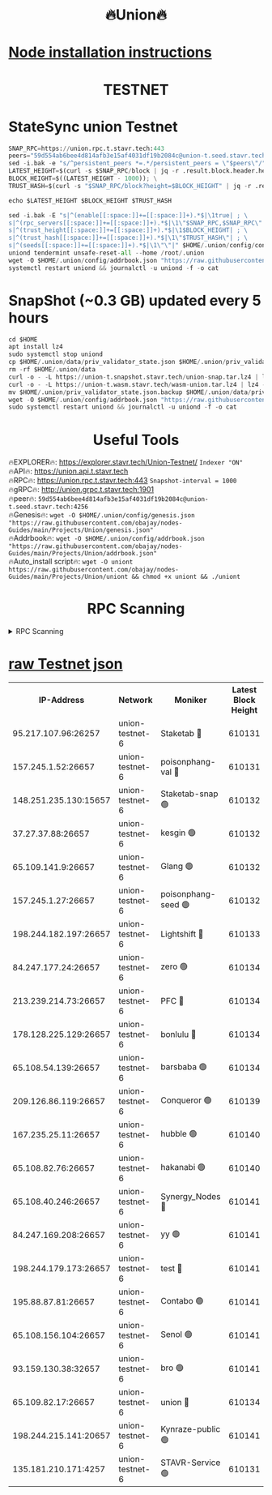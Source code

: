<h1 align="center"> 🔥Union🔥</h1>

[Node installation instructions](https://github.com/obajay/nodes-Guides/tree/main/Projects/Union)
=

<h1 align="center"> TESTNET</h1>

# StateSync union Testnet
```python
SNAP_RPC=https://union.rpc.t.stavr.tech:443
peers="59d554ab6bee4d814afb3e15af4031df19b2084c@union-t.seed.stavr.tech:4256"
sed -i.bak -e "s/^persistent_peers *=.*/persistent_peers = \"$peers\"/" $HOME/.union/config/config.toml
LATEST_HEIGHT=$(curl -s $SNAP_RPC/block | jq -r .result.block.header.height); \
BLOCK_HEIGHT=$((LATEST_HEIGHT - 1000)); \
TRUST_HASH=$(curl -s "$SNAP_RPC/block?height=$BLOCK_HEIGHT" | jq -r .result.block_id.hash)

echo $LATEST_HEIGHT $BLOCK_HEIGHT $TRUST_HASH

sed -i.bak -E "s|^(enable[[:space:]]+=[[:space:]]+).*$|\1true| ; \
s|^(rpc_servers[[:space:]]+=[[:space:]]+).*$|\1\"$SNAP_RPC,$SNAP_RPC\"| ; \
s|^(trust_height[[:space:]]+=[[:space:]]+).*$|\1$BLOCK_HEIGHT| ; \
s|^(trust_hash[[:space:]]+=[[:space:]]+).*$|\1\"$TRUST_HASH\"| ; \
s|^(seeds[[:space:]]+=[[:space:]]+).*$|\1\"\"|" $HOME/.union/config/config.toml
uniond tendermint unsafe-reset-all --home /root/.union
wget -O $HOME/.union/config/addrbook.json "https://raw.githubusercontent.com/obajay/nodes-Guides/main/Projects/Union/addrbook.json"
systemctl restart uniond && journalctl -u uniond -f -o cat
```
# SnapShot (~0.3 GB) updated every 5 hours
```python
cd $HOME
apt install lz4
sudo systemctl stop uniond
cp $HOME/.union/data/priv_validator_state.json $HOME/.union/priv_validator_state.json.backup
rm -rf $HOME/.union/data
curl -o - -L https://union-t.snapshot.stavr.tech/union-snap.tar.lz4 | lz4 -c -d - | tar -x -C $HOME/.union --strip-components 2
curl -o - -L https://union-t.wasm.stavr.tech/wasm-union.tar.lz4 | lz4 -c -d - | tar -x -C $HOME/.union --strip-components 2
mv $HOME/.union/priv_validator_state.json.backup $HOME/.union/data/priv_validator_state.json
wget -O $HOME/.union/config/addrbook.json "https://raw.githubusercontent.com/obajay/nodes-Guides/main/Projects/Union/addrbook.json"
sudo systemctl restart uniond && journalctl -u uniond -f -o cat
```
 <h1 align="center"> Useful Tools</h1>
 
🔥EXPLORER🔥: https://explorer.stavr.tech/Union-Testnet/        `Indexer "ON"` \
🔥API🔥:      https://union.api.t.stavr.tech \
🔥RPC🔥:      https://union.rpc.t.stavr.tech:443              `Snapshot-interval = 1000` \
🔥gRPC🔥:     http://union.grpc.t.stavr.tech:1901 \
🔥peer🔥:     `59d554ab6bee4d814afb3e15af4031df19b2084c@union-t.seed.stavr.tech:4256` \
🔥Genesis🔥:     `wget -O $HOME/.union/config/genesis.json "https://raw.githubusercontent.com/obajay/nodes-Guides/main/Projects/Union/genesis.json"` \
🔥Addrbook🔥: ```wget -O $HOME/.union/config/addrbook.json "https://raw.githubusercontent.com/obajay/nodes-Guides/main/Projects/Union/addrbook.json"``` \
🔥Auto_install script🔥:  `wget -O uniont https://raw.githubusercontent.com/obajay/nodes-Guides/main/Projects/Union/uniont && chmod +x uniont && ./uniont`

<h1 align="center"> RPC Scanning</h1>

<details>
<summary>RPC Scanning</summary>

<h2 align="center"> We scan nodes in real time every 4 hours. And we provide the final result of RPC endpoints.
We cannot influence the operation of these nodes in any way. </h2>


```python
If Voting Power is higher than 0 --> then the Node is a validator of the network and may be subject to attack and be a potential threat to the chain.
```
```python
We marked such validators with a red symbol
```

</details>

[raw Testnet json](https://rpc-check.uniont.stavr.tech/uniont/rpc-uniont-result.json)
=



<table><tr><th>IP-Address</th><th>Network</th><th>Moniker</th><th>Latest Block Height</th><th>Earliest Block Height</th><th>Catching Up</th><th>Tx Index</th><th>Voting Power</th><th>Scan Time</th></tr><tr><td>95.217.107.96:26257</td><td>union-testnet-6</td><td>Staketab 🔴</td><td>610131</td><td>1</td><td>False</td><td>on</td><td>1000002</td><td>2024-03-26T19:33:10.181455988UTC</td></tr><tr><td>157.245.1.52:26657</td><td>union-testnet-6</td><td>poisonphang-val 🔴</td><td>610131</td><td>1</td><td>False</td><td>on</td><td>1000000</td><td>2024-03-26T19:33:10.882247091UTC</td></tr><tr><td>148.251.235.130:15657</td><td>union-testnet-6</td><td>Staketab-snap 🟢</td><td>610132</td><td>1</td><td>False</td><td>on</td><td>0</td><td>2024-03-26T19:33:11.458811200UTC</td></tr><tr><td>37.27.37.88:26657</td><td>union-testnet-6</td><td>kesgin 🟢</td><td>610132</td><td>1</td><td>False</td><td>on</td><td>0</td><td>2024-03-26T19:33:11.798970795UTC</td></tr><tr><td>65.109.141.9:26657</td><td>union-testnet-6</td><td>Glang 🟢</td><td>610132</td><td>1</td><td>False</td><td>on</td><td>0</td><td>2024-03-26T19:33:16.197736111UTC</td></tr><tr><td>157.245.1.27:26657</td><td>union-testnet-6</td><td>poisonphang-seed 🟢</td><td>610132</td><td>1</td><td>False</td><td>on</td><td>0</td><td>2024-03-26T19:33:17.076156860UTC</td></tr><tr><td>198.244.182.197:26657</td><td>union-testnet-6</td><td>Lightshift 🔴</td><td>610133</td><td>1</td><td>False</td><td>on</td><td>1000000</td><td>2024-03-26T19:33:19.438403035UTC</td></tr><tr><td>84.247.177.24:26657</td><td>union-testnet-6</td><td>zero 🟢</td><td>610134</td><td>1</td><td>False</td><td>on</td><td>0</td><td>2024-03-26T19:33:23.928838812UTC</td></tr><tr><td>213.239.214.73:26657</td><td>union-testnet-6</td><td>PFC 🔴</td><td>610134</td><td>1</td><td>False</td><td>on</td><td>1000001</td><td>2024-03-26T19:33:26.552843983UTC</td></tr><tr><td>178.128.225.129:26657</td><td>union-testnet-6</td><td>bonlulu 🔴</td><td>610134</td><td>1</td><td>False</td><td>on</td><td>1000000</td><td>2024-03-26T19:33:27.265161849UTC</td></tr><tr><td>65.108.54.139:26657</td><td>union-testnet-6</td><td>barsbaba 🟢</td><td>610134</td><td>1</td><td>False</td><td>on</td><td>0</td><td>2024-03-26T19:33:27.624598931UTC</td></tr><tr><td>209.126.86.119:26657</td><td>union-testnet-6</td><td>Conqueror 🟢</td><td>610139</td><td>1</td><td>False</td><td>on</td><td>0</td><td>2024-03-26T19:33:55.063162616UTC</td></tr><tr><td>167.235.25.11:26657</td><td>union-testnet-6</td><td>hubble 🟢</td><td>610140</td><td>1</td><td>False</td><td>on</td><td>0</td><td>2024-03-26T19:34:01.386490694UTC</td></tr><tr><td>65.108.82.76:26657</td><td>union-testnet-6</td><td>hakanabi 🟢</td><td>610140</td><td>1</td><td>False</td><td>on</td><td>0</td><td>2024-03-26T19:34:01.761231657UTC</td></tr><tr><td>65.108.40.246:26657</td><td>union-testnet-6</td><td>Synergy_Nodes 🔴</td><td>610141</td><td>1</td><td>False</td><td>on</td><td>1000001</td><td>2024-03-26T19:34:08.208120761UTC</td></tr><tr><td>84.247.169.208:26657</td><td>union-testnet-6</td><td>yy 🟢</td><td>610141</td><td>1</td><td>False</td><td>on</td><td>0</td><td>2024-03-26T19:34:08.829007261UTC</td></tr><tr><td>198.244.179.173:26657</td><td>union-testnet-6</td><td>test 🔴</td><td>610141</td><td>1</td><td>False</td><td>on</td><td>1000001</td><td>2024-03-26T19:34:11.161250804UTC</td></tr><tr><td>195.88.87.81:26657</td><td>union-testnet-6</td><td>Contabo 🟢</td><td>610141</td><td>1</td><td>False</td><td>on</td><td>0</td><td>2024-03-26T19:34:11.492079937UTC</td></tr><tr><td>65.108.156.104:26657</td><td>union-testnet-6</td><td>Senol 🟢</td><td>610141</td><td>1</td><td>False</td><td>on</td><td>0</td><td>2024-03-26T19:34:11.806341613UTC</td></tr><tr><td>93.159.130.38:32657</td><td>union-testnet-6</td><td>bro 🟢</td><td>610141</td><td>1</td><td>False</td><td>on</td><td>0</td><td>2024-03-26T19:34:12.145895554UTC</td></tr><tr><td>65.109.82.17:26657</td><td>union-testnet-6</td><td>union 🔴</td><td>610134</td><td>508001</td><td>False</td><td>off</td><td>1000001</td><td>2024-03-26T19:33:24.245407376UTC</td></tr><tr><td>198.244.215.141:20657</td><td>union-testnet-6</td><td>Kynraze-public 🟢</td><td>610141</td><td>524001</td><td>False</td><td>on</td><td>0</td><td>2024-03-26T19:34:08.490601448UTC</td></tr><tr><td>135.181.210.171:4257</td><td>union-testnet-6</td><td>STAVR-Service 🟢</td><td>610131</td><td>608001</td><td>False</td><td>on</td><td>0</td><td>2024-03-26T19:33:11.236616890UTC</td></tr></table>
